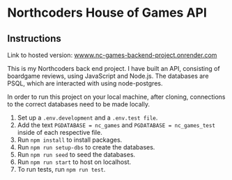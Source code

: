 # Northcoders House of Games API

## Instructions

Link to hosted version: [wwww.nc-games-backend-project.onrender.com]()

This is my Northcoders back end project. I have built an API, consisting of boardgame reviews, using JavaScript and Node.js. The databases are PSQL, which are interacted with using node-postgres.

In order to run this project on your local machine, after cloning, connections to the correct databases need to be made locally.

1. Set up a `.env.development` and a `.env.test file`.
2. Add the text `PGDATABASE = nc_games` and `PGDATABASE = nc_games_test` inside of each respective file.
3. Run `npm install` to install packages.
4. Run `npm run setup-dbs` to create the databases.
5. Run `npm run seed` to seed the databases.
6. Run `npm run start` to host on localhost.
7. To run tests, run `npm run test`.
